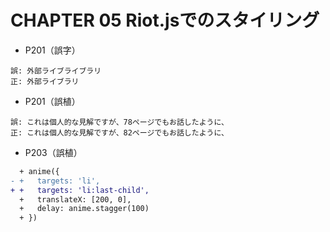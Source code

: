# CHAPTER 05 Riot.jsでのスタイリング

* P201（誤字）

```
誤: 外部ライブライブラリ
正: 外部ライブラリ
```

* P201（誤植）

```
誤: これは個人的な見解ですが、78ページでもお話したように、
正: これは個人的な見解ですが、82ページでもお話したように、
```

* P203（誤植）

```diff
  + anime({
- +   targets: 'li',
+ +   targets: 'li:last-child',
  +   translateX: [200, 0],
  +   delay: anime.stagger(100)
  + })
```
